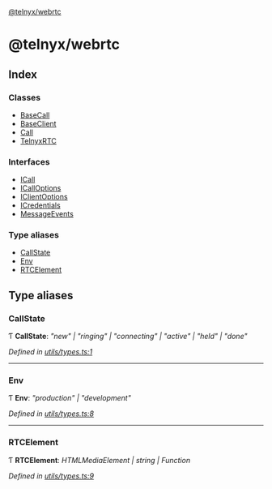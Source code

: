[@telnyx/webrtc](README.md)

# @telnyx/webrtc

## Index

### Classes

* [BaseCall](classes/basecall.md)
* [BaseClient](classes/baseclient.md)
* [Call](classes/call.md)
* [TelnyxRTC](classes/telnyxrtc.md)

### Interfaces

* [ICall](interfaces/icall.md)
* [ICallOptions](interfaces/icalloptions.md)
* [IClientOptions](interfaces/iclientoptions.md)
* [ICredentials](interfaces/icredentials.md)
* [MessageEvents](interfaces/messageevents.md)

### Type aliases

* [CallState](README.md#callstate)
* [Env](README.md#env)
* [RTCElement](README.md#rtcelement)

## Type aliases

###  CallState

Ƭ **CallState**: *"new" | "ringing" | "connecting" | "active" | "held" | "done"*

*Defined in [utils/types.ts:1](https://github.com/team-telnyx/webrtc/blob/1b602c0/src/utils/types.ts#L1)*

___

###  Env

Ƭ **Env**: *"production" | "development"*

*Defined in [utils/types.ts:8](https://github.com/team-telnyx/webrtc/blob/1b602c0/src/utils/types.ts#L8)*

___

###  RTCElement

Ƭ **RTCElement**: *HTMLMediaElement | string | Function*

*Defined in [utils/types.ts:9](https://github.com/team-telnyx/webrtc/blob/1b602c0/src/utils/types.ts#L9)*
